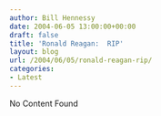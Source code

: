 ```yaml
---
author: Bill Hennessy
date: 2004-06-05 13:00:00+00:00
draft: false
title: 'Ronald Reagan:  RIP'
layout: blog
url: /2004/06/05/ronald-reagan-rip/
categories:
- Latest
---
```


No Content Found
